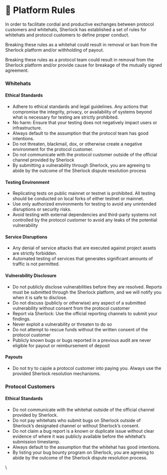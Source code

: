 # 📜 Platform Rules

In order to facilitate cordial and productive exchanges between protocol customers and whitehats, Sherlock has established a set of rules for whitehats and protocol customers to define proper conduct.&#x20;

Breaking these rules as a whitehat could result in removal or ban from the Sherlock platform and/or withholding of payout.&#x20;

Breaking these rules as a protocol team could result in removal from the Sherlock platform and/or provide cause for breakage of the mutually signed agreement.&#x20;

### Whitehats

#### Ethical Standards

* Adhere to ethical standards and legal guidelines. Any actions that compromise the integrity, privacy, or availability of systems beyond what is necessary for testing are strictly prohibited.
* No harm: Ensure that your testing does not negatively impact users or infrastructure.
* Always default to the assumption that the protocol team has good intentions.
* Do not threaten, blackmail, dox, or otherwise create a negative environment for the protocol customer.
* Do not communicate with the protocol customer outside of the official channel provided by Sherlock
* By submitting a vulnerability through Sherlock, you are agreeing to abide by the outcome of the Sherlock dispute resolution process

#### Testing Environment

* Replicating tests on public mainnet or testnet is prohibited. All testing should be conducted on local forks of either testnet or mainnet.
* Use only authorized environments for testing to avoid any unintended disruptions or security risks.
* Avoid testing with external dependencies and third-party systems not controlled by the protocol customer to avoid any leaks of the potential vulnerability

#### Service Disruptions

* Any denial of service attacks that are executed against project assets are strictly forbidden.
* Automated testing of services that generates significant amounts of traffic is not permitted.

#### Vulnerability Disclosure

* Do not publicly disclose vulnerabilities before they are resolved. Reports must be submitted through the Sherlock platform, and we will notify you when it is safe to disclose.
* Do not discuss (publicly or otherwise) any aspect of a submitted vulnerability without consent from the protocol customer
* Report via Sherlock: Use the official reporting channels to submit your findings.
* Never exploit a vulnerability or threaten to do so
* Do not attempt to rescue funds without the written consent of the protocol customer
* Publicly known bugs or bugs reported in a previous audit are never eligible for payout or reimbursement of deposit

#### Payouts

* Do not try to cajole a protocol customer into paying you. Always use the provided Sherlock resolution mechanisms.&#x20;

### Protocol Customers

#### Ethical Standards

* Do not communicate with the whitehat outside of the official channel provided by Sherlock.
* Do not pay whitehats who submit bugs on Sherlock outside of Sherlock’s designated channel or without Sherlock’s consent.
* Do not claim a bug report is a known or duplicate issue without clear evidence of where it was publicly available before the whitehat’s submission timestamp.
* Always default to the assumption that the whitehat has good intentions.
* By listing your bug bounty program on Sherlock, you are agreeing to abide by the outcome of the Sherlock dispute resolution process.

\
